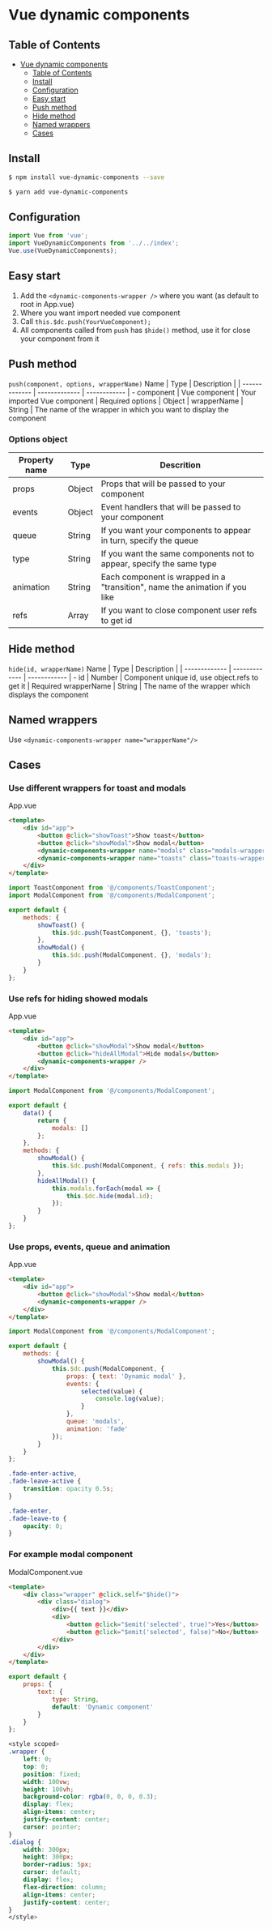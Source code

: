 # Vue dynamic components

## Table of Contents

-   [Vue dynamic components](#vue-dynamic-components)
    -   [Table of Contents](#table-of-contents)
    -   [Install](#install)
    -   [Configuration](#configuration)
    -   [Easy start](#easy-start)
    -   [Push method](#push-method)
    -   [Hide method](#hide-method)
    -   [Named wrappers](#named-wrappers)
    -   [Cases](#cases)

## Install

```sh
$ npm install vue-dynamic-components --save

$ yarn add vue-dynamic-components
```

## Configuration

```javascript
import Vue from 'vue';
import VueDynamicComponents from '../../index';
Vue.use(VueDynamicComponents);
```

## Easy start

1. Add the `<dynamic-components-wrapper />` where you want (as default to root in App.vue)
2. Where you want import needed vue component
3. Call `this.$dc.push(YourVueComponent);`
4. All components called from `push` has `$hide()` method, use it for close your component from it

## Push method

`push(component, options, wrapperName)`
Name | Type | Description | |
------------- | ------------- | ------------ | -
component | Vue component | Your imported Vue component | Required
options | Object |
wrapperName | String | The name of the wrapper in which you want to display the component

### Options object

| Property name | Type   | Descrition                                                                  |
| ------------- | ------ | --------------------------------------------------------------------------- |
| props         | Object | Props that will be passed to your component                                 |
| events        | Object | Event handlers that will be passed to your component                        |
| queue         | String | If you want your components to appear in turn, specify the queue            |
| type          | String | If you want the same components not to appear, specify the same type        |
| animation     | String | Each component is wrapped in a "transition", name the animation if you like |
| refs          | Array  | If you want to close component user refs to get id                          |

## Hide method

`hide(id, wrapperName)`
Name | Type | Description | |
------------- | ------------- | ------------ | -
id | Number | Component unique id, use object.refs to get it | Required
wrapperName | String | The name of the wrapper which displays the component

## Named wrappers

Use `<dynamic-components-wrapper name="wrapperName"/>`

## Cases

### Use different wrappers for toast and modals

App.vue

```html
<template>
    <div id="app">
        <button @click="showToast">Show toast</button>
        <button @click="showModal">Show modal</button>
        <dynamic-components-wrapper name="modals" class="modals-wrapper-class" />
        <dynamic-components-wrapper name="toasts" class="toasts-wrapper-class" />
    </div>
</template>
```

```js
import ToastComponent from '@/components/ToastComponent';
import ModalComponent from '@/components/ModalComponent';

export default {
    methods: {
        showToast() {
            this.$dc.push(ToastComponent, {}, 'toasts');
        },
        showModal() {
            this.$dc.push(ModalComponent, {}, 'modals');
        }
    }
};
```

### Use refs for hiding showed modals

App.vue

```html
<template>
    <div id="app">
        <button @click="showModal">Show modal</button>
        <button @click="hideAllModal">Hide modals</button>
        <dynamic-components-wrapper />
    </div>
</template>
```

```js
import ModalComponent from '@/components/ModalComponent';

export default {
    data() {
        return {
            modals: []
        };
    },
    methods: {
        showModal() {
            this.$dc.push(ModalComponent, { refs: this.modals });
        },
        hideAllModal() {
            this.modals.forEach(modal => {
                this.$dc.hide(modal.id);
            });
        }
    }
};
```

### Use props, events, queue and animation

App.vue

```html
<template>
    <div id="app">
        <button @click="showModal">Show modal</button>
        <dynamic-components-wrapper />
    </div>
</template>
```

```js
import ModalComponent from '@/components/ModalComponent';

export default {
    methods: {
        showModal() {
            this.$dc.push(ModalComponent, {
                props: { text: 'Dynamic modal' },
                events: {
                    selected(value) {
                        console.log(value);
                    }
                },
                queue: 'modals',
                animation: 'fade'
            });
        }
    }
};
```

```css
.fade-enter-active,
.fade-leave-active {
    transition: opacity 0.5s;
}

.fade-enter,
.fade-leave-to {
    opacity: 0;
}
```

### For example modal component

ModalComponent.vue

```html
<template>
    <div class="wrapper" @click.self="$hide()">
        <div class="dialog">
            <div>{{ text }}</div>
            <div>
                <button @click="$emit('selected', true)">Yes</button>
                <button @click="$emit('selected', false)">No</button>
            </div>
        </div>
    </div>
</template>
```

```js
export default {
    props: {
        text: {
            type: String,
            default: 'Dynamic component'
        }
    }
};
```

```css
<style scoped>
.wrapper {
    left: 0;
    top: 0;
    position: fixed;
    width: 100vw;
    height: 100vh;
    background-color: rgba(0, 0, 0, 0.3);
    display: flex;
    align-items: center;
    justify-content: center;
    cursor: pointer;
}
.dialog {
    width: 300px;
    height: 300px;
    border-radius: 5px;
    cursor: default;
    display: flex;
    flex-direction: column;
    align-items: center;
    justify-content: center;
}
</style>
```

